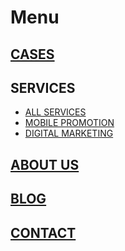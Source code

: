 # Menu

## [CASES](#)

## SERVICES

- [ALL SERVICES](#)
- [MOBILE PROMOTION](#)
- [DIGITAL MARKETING](#)

## [ABOUT US](/#)

## [BLOG](/blog)

## [CONTACT](/#)
